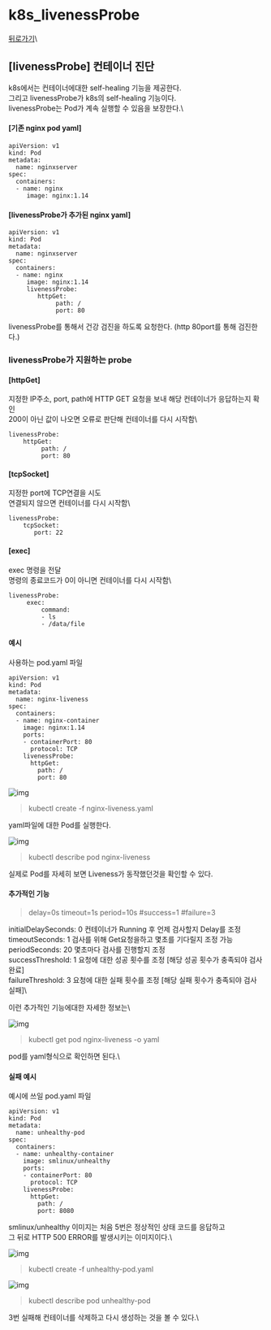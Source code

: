 # k8s\_livenessProbe

[뒤로가기](../../)\


## \[livenessProbe] 컨테이너 진단

k8s에서는 컨테이너에대한 self-healing 기능을 제공한다.\
그리고 livenessProbe가 k8s의 self-healing 기능이다.\
livenessProbe는 Pod가 계속 실행할 수 있음을 보장한다.\


#### \[기존 nginx pod yaml]

```
apiVersion: v1
kind: Pod
metadata:
  name: nginxserver
spec:
  containers:
  - name: nginx
     image: nginx:1.14
```

#### \[livenessProbe가 추가된 nginx yaml]

```
apiVersion: v1
kind: Pod
metadata:
  name: nginxserver
spec:
  containers:
  - name: nginx
     image: nginx:1.14
     livenessProbe:
        httpGet:
             path: /
             port: 80
```

livenessProbe를 통해서 건강 검진을 하도록 요청한다. (http 80port를 통해 검진한다.)

### livenessProbe가 지원하는 probe

#### \[httpGet]

지정한 IP주소, port, path에 HTTP GET 요청을 보내 해당 컨테이너가 응답하는지 확인\
200이 아닌 값이 나오면 오류로 판단해 컨테이너를 다시 시작함\


```
livenessProbe:
    httpGet:
         path: /
         port: 80
```

#### \[tcpSocket]

지정한 port에 TCP연결을 시도\
연결되지 않으면 컨테이너를 다시 시작함\


```
livenessProbe:
    tcpSocket:
       port: 22
```

#### \[exec]

exec 명령을 전달\
명령의 종료코드가 0이 아니면 컨테이너를 다시 시작함\


```
livenessProbe:
     exec:
         command:
         - ls
         - /data/file
```

#### 예시

사용하는 pod.yaml 파일

```
apiVersion: v1
kind: Pod
metadata:
  name: nginx-liveness
spec:
  containers:
  - name: nginx-container
    image: nginx:1.14
    ports:
    - containerPort: 80
      protocol: TCP
    livenessProbe:
      httpGet:
        path: /
        port: 80
```

![img](../Img/k8s\_liveness1.png)

> kubectl create -f nginx-liveness.yaml

yaml파일에 대한 Pod를 실행한다.

![img](../Img/k8s\_liveness2.png)

> kubectl describe pod nginx-liveness

실제로 Pod를 자세히 보면 Liveness가 동작했던것을 확인할 수 있다.

#### 추가적인 기능

> delay=0s timeout=1s period=10s #success=1 #failure=3

initialDelaySeconds: 0 컨테이너가 Running 후 언제 검사할지 Delay를 조정\
timeoutSeconds: 1 검사를 위해 Get요청을하고 몇초를 기다릴지 조정 가능\
periodSeconds: 20 몇초마다 검사를 진행할지 조정\
successThreshold: 1 요청에 대한 성공 횟수를 조정 \[해당 성공 횟수가 충족되야 검사 완료]\
failureThreshold: 3 요청에 대한 실패 횟수를 조정 \[해당 실패 횟수가 충족되야 검사 실패]\


이런 추가적인 기능에대한 자세한 정보는\


![img](../Img/k8s\_liveness3.png)

> kubectl get pod nginx-liveness -o yaml

pod를 yaml형식으로 확인하면 된다.\


#### 실패 예시

예시에 쓰일 pod.yaml 파일

```
apiVersion: v1
kind: Pod
metadata:
  name: unhealthy-pod
spec:
  containers:
  - name: unhealthy-container
    image: smlinux/unhealthy
    ports:
    - containerPort: 80
      protocol: TCP
    livenessProbe:
      httpGet:
        path: /
        port: 8080
```

smlinux/unhealthy 이미지는 처음 5번은 정상적인 상태 코드를 응답하고\
그 뒤로 HTTP 500 ERROR를 발생시키는 이미지이다.\


![img](../Img/k8s\_liveness4.png)

> kubectl create -f unhealthy-pod.yaml

![img](../Img/k8s\_liveness5.png)

> kubectl describe pod unhealthy-pod

3번 실패해 컨테이너를 삭제하고 다시 생성하는 것을 볼 수 있다.\
